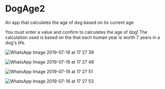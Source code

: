 # DogAge2
An app that calculates the age of dog based on its current age

You must enter a value and confirm to calculates the age of dog!
The calculation used is based on the that each human year is worth 7 years in a dog's life.


![WhatsApp Image 2019-07-16 at 17 27 39](https://user-images.githubusercontent.com/46266166/61327493-6977ec00-a7ef-11e9-9647-243b06289a64.jpeg)


![WhatsApp Image 2019-07-16 at 17 27 48](https://user-images.githubusercontent.com/46266166/61327736-f753d700-a7ef-11e9-9452-51333638a373.jpeg)

![WhatsApp Image 2019-07-16 at 17 27 51](https://user-images.githubusercontent.com/46266166/61327939-6af5e400-a7f0-11e9-9977-ddb94d8e584a.jpeg)

![WhatsApp Image 2019-07-16 at 17 27 53](https://user-images.githubusercontent.com/46266166/61327973-7ba65a00-a7f0-11e9-9d19-044905cadbc3.jpeg)
